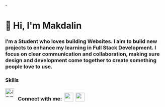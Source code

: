 -<div id="toc">
  <ul align="left" style="list-style: none">
    <summary>
      <h1>
        👋 Hi, I'm Makdalin
      </h1>
    </summary>
  </ul>
</div>

**<h3 align="left">I’m a Student who loves building Websites. I aim to build new projects to enhance my learning in Full Stack Development. I focus on clear communication and collaboration, making sure design and development come together to create something people love to use.</h3>**

**<h3 align="left">Skills</h3>**

<div style="display: flex; flex-wrap: wrap; gap: 4px; justify-content: left;">
<img src="https://img.shields.io/badge/JavaScript-21232A?logo=javascript&logoColor=white" height="28" alt="JavaScript" style="margin-right: 4px"> 

**<h3 align="left">Connect with me:</h3>**

<p align="left"><a href="https://github.com/makdalin" target="_blank"><img src="https://img.shields.io/badge/GitHub-21232A?style=for-the-badge&logo=github&logoColor=white" height="28" style="margin-right: 4px"></a> <a href="www.linkedin.com/in/makdalinmaha" target="_blank"><img src="https://img.shields.io/badge/LinkedIn-21232A?style=for-the-badge&logo=linkedin&logoColor=white" height="28" style="margin-right: 4px"></a></p>
